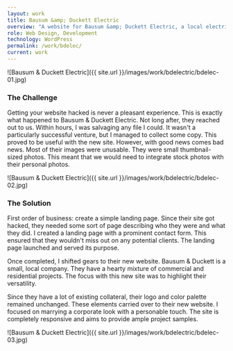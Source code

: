 ```yaml
---
layout: work
title: Bausum &amp; Duckett Electric
overview: "A website for Bausum &amp; Duckett Electric, a local electrical business in Annapolis. This responsive website is built in WordPress and focuses on their unique business offerings. Their goal was to provide a professional appearance with a small-time company feel."
role: Web Design, Development
technology: WordPress
permalink: /work/bdelec/
current: work
---
```

![Bausum &amp; Duckett Electric]({{ site.url }}/images/work/bdelectric/bdelec-01.jpg)

### The Challenge
Getting your website hacked is never a pleasant experience. This is exactly what happened to Bausum &amp; Duckett Electric. Not long after, they reached out to us. Within hours, I was salvaging any file I could. It wasn't a particularly successful venture, but I managed to collect some copy. This proved to be useful with the new site. However, with good news comes bad news. Most of their images were unusable. They were small thumbnail-sized photos. This meant that we would need to integrate stock photos with their personal photos.

![Bausum &amp; Duckett Electric]({{ site.url }}/images/work/bdelectric/bdelec-02.jpg)

### The Solution
First order of business: create a simple landing page. Since their site got hacked, they needed some sort of page describing who they were and what they did. I created a landing page with a prominent contact form. This ensured that they wouldn't miss out on any potential clients. The landing page launched and served its purpose.

Once completed, I shifted gears to their new website. Bausum &amp; Duckett is a small, local company. They have a hearty mixture of commercial and residential projects. The focus with this new site was to highlight their versatility.

Since they have a lot of existing collateral, their logo and color palette remained unchanged. These elements carried over to their new website. I focused on marrying a corporate look with a personable touch. The site is completely responsive and aims to provide ample project samples.

![Bausum &amp; Duckett Electric]({{ site.url }}/images/work/bdelectric/bdelec-03.jpg)
